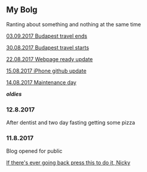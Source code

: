 

## My Bolg

Ranting about something and nothing at the same time

[03.09.2017 Budapest travel ends](03092017)

[30.08.2017 Budapest travel starts](30082017)

[22.08.2017 Webpage ready update](22082017)

[15.08.2017 iPhone github update](15082017)

[14.08.2017 Maintenance day](14082017)



___________oldies___________

### 12.8.2017

After dentist and two day fasting getting some pizza

### 11.8.2017

Blog opened for public

[If there's ever going back press this to do it, Nicky](..)
